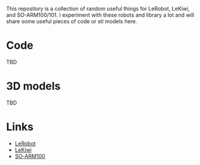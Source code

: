 This repository is a collection of random useful things for LeRobot, LeKiwi, and SO-ARM100/101. I experiment with these robots and library a lot and will share some useful pieces of code or stl models here.


# Code 

TBD

# 3D models

TBD

# Links

- [LeRobot](https://github.com/huggingface/LeRobot)
- [LeKiwi](https://github.com/SIGRobotics-UIUC/LeKiwi)
- [SO-ARM100](https://github.com/TheRobotStudio/SO-ARM100)